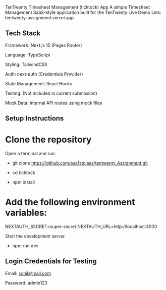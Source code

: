  TenTwenty Timesheet Management (ticktock) App
A simple Timesheet Management SaaS-style application built for the TenTwenty
Live Demo Link: tentwenty-assignment.vercel.app

## Tech Stack

Framework: Next.js 15 (Pages Router)

Language: TypeScript

Styling: TailwindCSS

Auth: next-auth (Credentials Provider)

State Management: React Hooks

Testing: (Not included in current submission)

Mock Data: Internal API routes using mock files

## Setup Instructions

# Clone the repository
Open a terminal and run:

- git clone https://github.com/sss1stclass/tentwenty_Assignment.git
- cd ticktock

- npm install

# Add the following environment variables:
NEXTAUTH_SECRET=super-secret
NEXTAUTH_URL=http://localhost:3000

Start the development server
- npm run dev

## Login Credentials for Testing

Email: sohil@mail.com

Password: admin123

